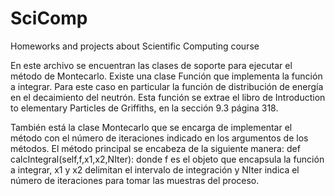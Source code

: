 # SciComp
Homeworks and projects about Scientific Computing course

En este archivo se encuentran las clases de soporte para ejecutar el método de Montecarlo.
Existe una clase Función que implementa la función a integrar. Para este caso en particular la función de distribución de energía en el decaimiento del neutrón.
Esta función se extrae el libro de Introduction to elementary Particles de Griffiths, en la sección 9.3 página 318.

También está la clase Montecarlo que se encarga de implementar el método con el número de iteraciones indicado en los argumentos de los métodos.
El método principal se encabeza de la siguiente manera:
def calcIntegral(self,f,x1,x2,NIter):
donde f es el objeto que encapsula la función a integrar,
x1 y x2 delimitan el intervalo de integración y 
NIter indica el número de iteraciones para tomar las muestras del proceso.
